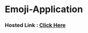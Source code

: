 # Emoji-Application

### Hosted Link : <a href= "https://lok-ii.github.io/Emoji-Application/">Click Here </a>
